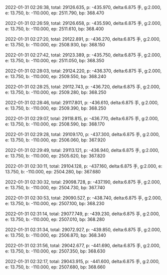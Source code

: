 2022-01-31 02:26:38, total: 29126.635, p: -435.970, delta:6.875 手, g:2.000, e: 13.750, b: -110.000, ep: 2511.790, bp: 368.470

2022-01-31 02:26:59, total: 29126.658, p: -435.590, delta:6.875 手, g:2.000, e: 13.750, b: -110.000, ep: 2511.610, bp: 368.400

2022-01-31 02:27:20, total: 29122.891, p: -436.270, delta:6.875 手, g:2.000, e: 13.750, b: -110.000, ep: 2508.930, bp: 368.150

2022-01-31 02:27:42, total: 29123.389, p: -435.750, delta:6.875 手, g:2.000, e: 13.750, b: -110.000, ep: 2511.050, bp: 368.350

2022-01-31 02:28:03, total: 29124.220, p: -436.370, delta:6.875 手, g:2.000, e: 13.750, b: -110.000, ep: 2509.550, bp: 368.240

2022-01-31 02:28:25, total: 29112.743, p: -436.720, delta:6.875 手, g:2.000, e: 13.750, b: -110.000, ep: 2509.280, bp: 368.250

2022-01-31 02:28:46, total: 29117.801, p: -436.610, delta:6.875 手, g:2.000, e: 13.750, b: -110.000, ep: 2509.390, bp: 368.250

2022-01-31 02:29:07, total: 29118.815, p: -436.770, delta:6.875 手, g:2.000, e: 13.750, b: -110.000, ep: 2508.590, bp: 368.170

2022-01-31 02:29:28, total: 29109.170, p: -437.300, delta:6.875 手, g:2.000, e: 13.750, b: -110.000, ep: 2506.060, bp: 367.920

2022-01-31 02:29:49, total: 29113.121, p: -436.940, delta:6.875 手, g:2.000, e: 13.750, b: -110.000, ep: 2505.620, bp: 367.820

2022-01-31 02:30:11, total: 29104.128, p: -437.160, delta:6.875 手, g:2.000, e: 13.750, b: -110.000, ep: 2504.280, bp: 367.680

2022-01-31 02:30:32, total: 29098.728, p: -437.190, delta:6.875 手, g:2.000, e: 13.750, b: -110.000, ep: 2504.730, bp: 367.740

2022-01-31 02:30:53, total: 29090.527, p: -438.740, delta:6.875 手, g:2.000, e: 13.750, b: -110.000, ep: 2507.100, bp: 368.230

2022-01-31 02:31:14, total: 29077.749, p: -439.230, delta:6.875 手, g:2.000, e: 13.750, b: -110.000, ep: 2507.010, bp: 368.280

2022-01-31 02:31:34, total: 29072.927, p: -439.850, delta:6.875 手, g:2.000, e: 13.750, b: -110.000, ep: 2506.870, bp: 368.340

2022-01-31 02:31:56, total: 29042.677, p: -441.690, delta:6.875 手, g:2.000, e: 13.750, b: -110.000, ep: 2507.350, bp: 368.630

2022-01-31 02:32:17, total: 29043.915, p: -441.600, delta:6.875 手, g:2.000, e: 13.750, b: -110.000, ep: 2507.680, bp: 368.660
